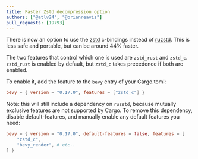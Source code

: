```yaml
---
title: Faster Zstd decompression option
authors: ["@atlv24", "@brianreavis"]
pull_requests: [19793]
---
```


There is now an option to use the [zstd](https://crates.io/crates/zstd) c-bindings instead of [ruzstd](https://crates.io/crates/ruzstd).
This is less safe and portable, but can be around 44% faster.

The two features that control which one is used are `zstd_rust` and `zstd_c`.
`zstd_rust` is enabled by default, but `zstd_c` takes precedence if both are enabled.

To enable it, add the feature to the `bevy` entry of your Cargo.toml:

```toml
bevy = { version = "0.17.0", features = ["zstd_c"] }
```

Note: this will still include a dependency on `ruzstd`, because mutually exclusive features are not supported by Cargo.
To remove this dependency, disable default-features, and manually enable any default features you need:

```toml
bevy = { version = "0.17.0", default-features = false, features = [
    "zstd_c",
    "bevy_render", # etc..
] }
```

